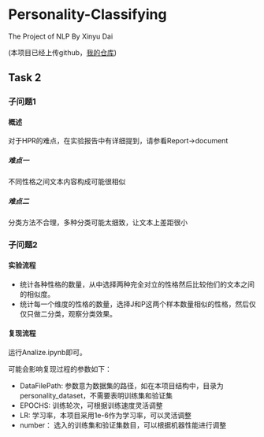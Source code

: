 # Personality-Classifying
The Project of NLP By Xinyu Dai

(本项目已经上传github，[我的仓库](https://github.com/YksYiZov/Personality-Classifying/tree/main))
## Task 2
### 子问题1
#### 概述
对于HPR的难点，在实验报告中有详细提到，请参看Report->document
##### 难点一
不同性格之间文本内容构成可能很相似
##### 难点二
分类方法不合理，多种分类可能太细致，让文本上差距很小
### 子问题2
#### 实验流程
- 统计各种性格的数量，从中选择两种完全对立的性格然后比较他们的文本之间的相似度。
- 统计每一个维度的性格的数量，选择J和P这两个样本数量相似的性格，然后仅仅只做二分类，观察分类效果。
#### 复现流程
运行Analize.ipynb即可。

可能会影响复现过程的参数如下：
- DataFilePath: 参数意为数据集的路径，如在本项目结构中，目录为personality_dataset，不需要表明训练集和验证集
- EPOCHS: 训练轮次，可根据训练速度灵活调整
- LR: 学习率，本项目采用1e-6作为学习率，可以灵活调整
- number： 选入的训练集和验证集数目，可以根据机器性能进行调整

